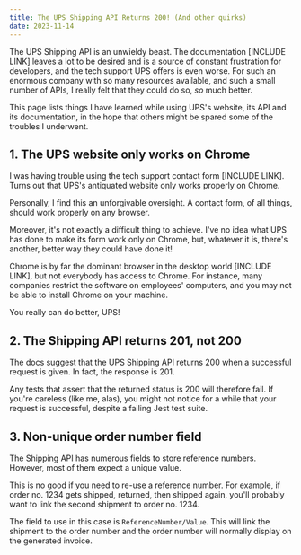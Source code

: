 ```yaml
---
title: The UPS Shipping API Returns 200! (And other quirks)
date: 2023-11-14
---
```


The UPS Shipping API is an unwieldy beast. The documentation [INCLUDE LINK] leaves a lot to be desired and is a source of constant frustration for developers, and the tech support UPS offers is even worse. For such an enormous company with so many resources available, and such a small number of APIs, I really felt that they could do so, _so_ much better.

This page lists things I have learned while using UPS's website, its API and its documentation, in the hope that others might be spared some of the troubles I underwent.

## 1. The UPS website only works on Chrome

I was having trouble using the tech support contact form [INCLUDE LINK]. Turns out that UPS's antiquated website only works properly on Chrome.

Personally, I find this an unforgivable oversight. A contact form, of all things, should work properly on any browser.

Moreover, it's not exactly a difficult thing to achieve. I've no idea what UPS has done to make its form work only on Chrome, but, whatever it is, there's another, better way they could have done it!

Chrome is by far the dominant browser in the desktop world [INCLUDE LINK], but not everybody has access to Chrome. For instance, many companies restrict the software on employees' computers, and you may not be able to install Chrome on your machine.

You really can do better, UPS!

## 2. The Shipping API returns 201, not 200

The docs suggest that the UPS Shipping API returns 200 when a successful request is given. In fact, the response is 201.

Any tests that assert that the returned status is 200 will therefore fail. If you're careless (like me, alas), you might not notice for a while that your request is successful, despite a failing Jest test suite.

## 3. Non-unique order number field

The Shipping API has numerous fields to store reference numbers. However, most of them expect a unique value.

This is no good if you need to re-use a reference number. For example, if order no. 1234 gets shipped, returned, then shipped again, you'll probably want to link the second shipment to order no. 1234.

The field to use in this case is `ReferenceNumber/Value`. This will link the shipment to the order number and the order number will normally display on the generated invoice.
